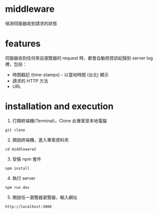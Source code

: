 # middleware
偵測伺服器收到請求的狀態

# features
伺服器收到任何來自瀏覽器的 request 時，都會自動把資訊紀錄到 server log 裡，包括：
* 時間戳記 (time-stamps) - 以當地時間 (台北) 顯示
* 請求的 HTTP 方法
* URL

# installation and execution
  1. 打開終端機(Terminal)，Clone 此專案至本地電腦
  ```
  git clone 
  ```

  2. 開啟終端機，進入專案資料夾
  ```
  cd middleware2
  ```

  3. 安裝 npm 套件
  ```
  npm install
  ```
  
  4. 執行 server
  ```
  npm run dev
  ```

  5. 開啟任一瀏覽器瀏覽器，輸入網址
  ```
  http://localhost:3000
  ```
